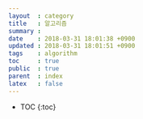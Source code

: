 ```yaml
---
layout  : category
title   : 알고리즘
summary :
date    : 2018-03-31 18:01:38 +0900
updated : 2018-03-31 18:01:51 +0900
tags    : algorithm
toc     : true
public  : true
parent  : index
latex   : false
---
```

* TOC
{:toc}
